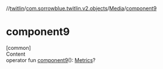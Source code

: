 //[twitlin](../../index.md)/[com.sorrowblue.twitlin.v2.objects](../index.md)/[Media](index.md)/[component9](component9.md)



# component9  
[common]  
Content  
operator fun [component9](component9.md)(): [Metrics](../-metrics/index.md)?  



